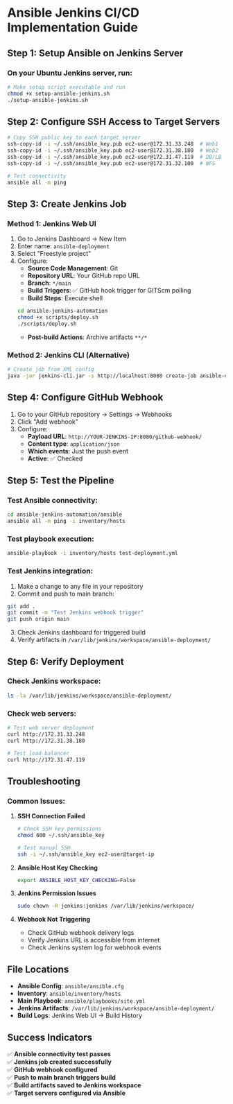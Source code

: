 # Ansible Jenkins CI/CD Implementation Guide

## Step 1: Setup Ansible on Jenkins Server

### On your Ubuntu Jenkins server, run:

```bash
# Make setup script executable and run
chmod +x setup-ansible-jenkins.sh
./setup-ansible-jenkins.sh
```

## Step 2: Configure SSH Access to Target Servers

```bash
# Copy SSH public key to each target server
ssh-copy-id -i ~/.ssh/ansible_key.pub ec2-user@172.31.33.248  # Web1
ssh-copy-id -i ~/.ssh/ansible_key.pub ec2-user@172.31.38.180  # Web2
ssh-copy-id -i ~/.ssh/ansible_key.pub ec2-user@172.31.47.119  # DB/LB
ssh-copy-id -i ~/.ssh/ansible_key.pub ec2-user@172.31.32.100  # NFS

# Test connectivity
ansible all -m ping
```

## Step 3: Create Jenkins Job

### Method 1: Jenkins Web UI
1. Go to Jenkins Dashboard → New Item
2. Enter name: `ansible-deployment`
3. Select "Freestyle project"
4. Configure:
   - **Source Code Management**: Git
   - **Repository URL**: Your GitHub repo URL
   - **Branch**: `*/main`
   - **Build Triggers**: ✅ GitHub hook trigger for GITScm polling
   - **Build Steps**: Execute shell
   ```bash
   cd ansible-jenkins-automation
   chmod +x scripts/deploy.sh
   ./scripts/deploy.sh
   ```
   - **Post-build Actions**: Archive artifacts `**/*`

### Method 2: Jenkins CLI (Alternative)
```bash
# Create job from XML config
java -jar jenkins-cli.jar -s http://localhost:8080 create-job ansible-deployment < jenkins-job-config.xml
```

## Step 4: Configure GitHub Webhook

1. Go to your GitHub repository → Settings → Webhooks
2. Click "Add webhook"
3. Configure:
   - **Payload URL**: `http://YOUR-JENKINS-IP:8080/github-webhook/`
   - **Content type**: `application/json`
   - **Which events**: Just the push event
   - **Active**: ✅ Checked

## Step 5: Test the Pipeline

### Test Ansible connectivity:
```bash
cd ansible-jenkins-automation/ansible
ansible all -m ping -i inventory/hosts
```

### Test playbook execution:
```bash
ansible-playbook -i inventory/hosts test-deployment.yml
```

### Test Jenkins integration:
1. Make a change to any file in your repository
2. Commit and push to main branch:
```bash
git add .
git commit -m "Test Jenkins webhook trigger"
git push origin main
```
3. Check Jenkins dashboard for triggered build
4. Verify artifacts in `/var/lib/jenkins/workspace/ansible-deployment/`

## Step 6: Verify Deployment

### Check Jenkins workspace:
```bash
ls -la /var/lib/jenkins/workspace/ansible-deployment/
```

### Check web servers:
```bash
# Test web server deployment
curl http://172.31.33.248
curl http://172.31.38.180

# Test load balancer
curl http://172.31.47.119
```

## Troubleshooting

### Common Issues:

1. **SSH Connection Failed**
   ```bash
   # Check SSH key permissions
   chmod 600 ~/.ssh/ansible_key
   
   # Test manual SSH
   ssh -i ~/.ssh/ansible_key ec2-user@target-ip
   ```

2. **Ansible Host Key Checking**
   ```bash
   export ANSIBLE_HOST_KEY_CHECKING=False
   ```

3. **Jenkins Permission Issues**
   ```bash
   sudo chown -R jenkins:jenkins /var/lib/jenkins/workspace/
   ```

4. **Webhook Not Triggering**
   - Check GitHub webhook delivery logs
   - Verify Jenkins URL is accessible from internet
   - Check Jenkins system log for webhook events

## File Locations

- **Ansible Config**: `ansible/ansible.cfg`
- **Inventory**: `ansible/inventory/hosts`
- **Main Playbook**: `ansible/playbooks/site.yml`
- **Jenkins Artifacts**: `/var/lib/jenkins/workspace/ansible-deployment/`
- **Build Logs**: Jenkins Web UI → Build History

## Success Indicators

✅ **Ansible connectivity test passes**  
✅ **Jenkins job created successfully**  
✅ **GitHub webhook configured**  
✅ **Push to main branch triggers build**  
✅ **Build artifacts saved to Jenkins workspace**  
✅ **Target servers configured via Ansible**